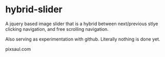 # hybrid-slider #

A jquery based image slider that is a hybrid between next/previous stlye clicking navigation, and free scrolling navigation.

Also serving as experimentation with github. Literally nothing is done yet.

pixsaul.com
